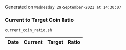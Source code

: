 Generated on `Wednesday 29-September-2021 at 14:30:07`

### Current to Target Coin Ratio
`current_coin_ratio.sh`

Date|Current|Target|Ratio
---|---|---|---

